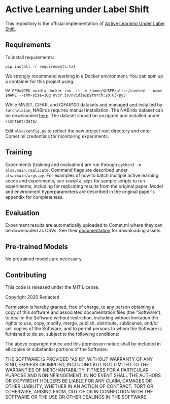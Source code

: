 # Active Learning under Label Shift

This repository is the official implementation of [Active Learning Under Label Shift](https://arxiv.org/abs/2007.08479). 

## Requirements

To install requirements:

```setup
pip install -r requirements.txt
```

We strongly recommend working in a Docker environment. You can spin up a container
for this project using:
```
NV_GPU=$GPU nvidia-docker run -it -v /home/$USER/alls:/content --name $NAME --shm-size=10g nvcr.io/nvidia/pytorch:20.03-py3
```
While MNIST, CIFAR, and CIFAR100 datasets and managed and installed by `torchvision`, NABirds requires manual installation.
The NABirds dataset can be downloaded [here](https://dl.allaboutbirds.org/nabirds).
The dataset should be unzipped and installed under `/content/data/`.

Edit `alsa/config.py` to reflect the new project root directory and enter Comet.ml
credentials for monitoring experiments.

## Training
Experiments (training and evaluation) are run through `python3 -m alsa.main.replicate`.
Command flags are described under `alsa/main/args.py`. For examples of how to
batch multiple active learning seeds and experiments, see `example_exps` for sample
scripts to run experiments, including for replicating results from the original paper.
Model and environment hyperparameters are described in the original paper's appendix
for completeness.

## Evaluation
Experiment results are automatically uploaded to Comet.ml where they can be
downloaded as CSVs. See their [documentation](https://www.comet.ml/docs/python-sdk/API/#apiget_experiments) for downloading assets.

## Pre-trained Models
No pretrained models are necessary.

## Contributing
This code is released under the MIT License.

Copyright 2020 Redacted

Permission is hereby granted, free of charge, to any person obtaining a copy of this software and associated documentation files (the "Software"), to deal in the Software without restriction, including without limitation the rights to use, copy, modify, merge, publish, distribute, sublicense, and/or sell copies of the Software, and to permit persons to whom the Software is furnished to do so, subject to the following conditions:

The above copyright notice and this permission notice shall be included in all copies or substantial portions of the Software.

THE SOFTWARE IS PROVIDED "AS IS", WITHOUT WARRANTY OF ANY KIND, EXPRESS OR IMPLIED, INCLUDING BUT NOT LIMITED TO THE WARRANTIES OF MERCHANTABILITY, FITNESS FOR A PARTICULAR PURPOSE AND NONINFRINGEMENT. IN NO EVENT SHALL THE AUTHORS OR COPYRIGHT HOLDERS BE LIABLE FOR ANY CLAIM, DAMAGES OR OTHER LIABILITY, WHETHER IN AN ACTION OF CONTRACT, TORT OR OTHERWISE, ARISING FROM, OUT OF OR IN CONNECTION WITH THE SOFTWARE OR THE USE OR OTHER DEALINGS IN THE SOFTWARE.

